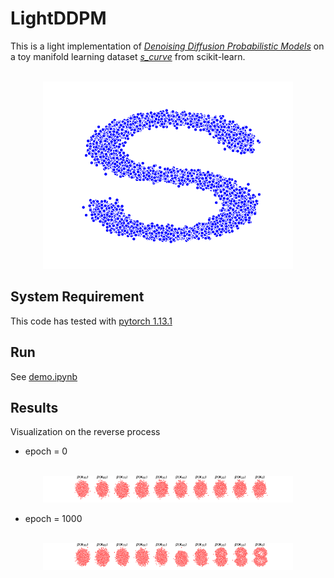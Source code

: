 # LightDDPM

This is a light implementation of [*Denoising Diffusion Probabilistic Models*](https://arxiv.org/abs/2006.11239) 
on a toy manifold learning dataset [*s_curve*](https://scikit-learn.org/stable/auto_examples/manifold/plot_compare_methods.html#sphx-glr-auto-examples-manifold-plot-compare-methods-py)
from scikit-learn.

<p align="center">
    <br>
    <img src="s_curve.png" width="400" />
    <br>
<p>

## System Requirement

This code has tested with [pytorch 1.13.1](https://pytorch.org/)

## Run

See [demo.ipynb](demo.ipynb)

## Results

Visualization on the reverse process

* epoch = 0

<p align="center">
    <br>
    <img src="__res__/figs/epoch0.png" width="400" />
    <br>
<p>

* epoch = 1000

<p align="center">
    <br>
    <img src="__res__/figs/epoch1000.png" width="400" />
    <br>
<p>








